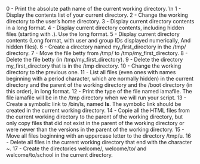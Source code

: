 0 - Print the absolute path name of the current working directory. \n
1 - Display the contents list of your current directory.
2 - Change the working directory to the user’s home directory.
3 - Display current directory contents in a long format.
4 - Display current directory contents, including hidden files (starting with .). Use the long format.
5 - Display current directory contents (Long format, with user and group IDs displayed numerically, And hidden files).
6 - Create a directory named my_first_directory in the /tmp/ directory.
7 - Move the file betty from /tmp/ to /tmp/my_first_directory.
8 - Delete the file betty (in /tmp/my_first_directory).
9 - Delete the directory my_first_directory that is in the /tmp directory.
10 - Change the working directory to the previous one.
11 - List all files (even ones with names beginning with a period character, which are normally hidden) in the current directory and the parent of the working directory and the /boot directory (in this order), in long format.
12 - Print the type of the file named iamafile. The file iamafile will be in the /tmp directory when we will run your script.
13 - Create a symbolic link to /bin/ls, named __ls__. The symbolic link should be created in the current working directory.
14 - Copie all the HTML files from the current working directory to the parent of the working directory, but only copy files that did not exist in the parent of the working directory or were newer than the versions in the parent of the working directory.
15 - Move all files beginning with an uppercase letter to the directory /tmp/u.
16 - Delete all files in the current working directory that end with the character ~.
17 - Create the directories welcome/, welcome/to/ and welcome/to/school in the current directory.

